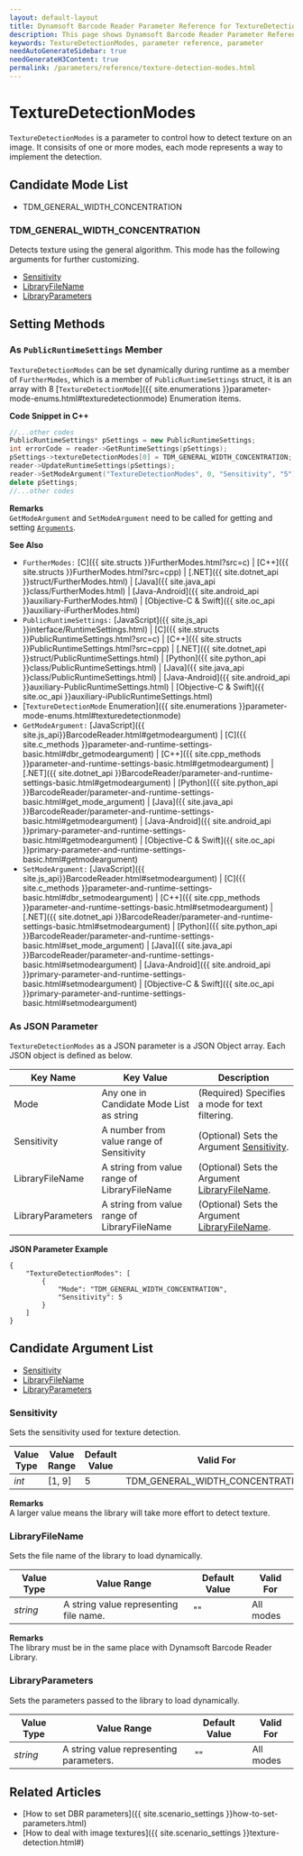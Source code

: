 ```yaml
---
layout: default-layout
title: Dynamsoft Barcode Reader Parameter Reference for TextureDetectionModes
description: This page shows Dynamsoft Barcode Reader Parameter Reference for TextureDetectionModes.
keywords: TextureDetectionModes, parameter reference, parameter
needAutoGenerateSidebar: true
needGenerateH3Content: true
permalink: /parameters/reference/texture-detection-modes.html
---
```



# TextureDetectionModes 

`TextureDetectionModes` is a parameter to control how to detect texture on an image. It consisits of one or more modes, each mode represents a way to implement the detection.


## Candidate Mode List
- TDM_GENERAL_WIDTH_CONCENTRATION


### TDM_GENERAL_WIDTH_CONCENTRATION
Detects texture using the general algorithm. This mode has the following arguments for further customizing.

- [Sensitivity](#sensitivity)
- [LibraryFileName](#libraryfilename)
- [LibraryParameters](#libraryparameters)


    
## Setting Methods

### As `PublicRuntimeSettings` Member
`TextureDetectionModes` can be set dynamically during runtime as a member of `FurtherModes`, which is a member of `PublicRuntimeSettings` struct, it is an array with 8 [`TextureDetectionMode`]({{ site.enumerations }}parameter-mode-enums.html#texturedetectionmode) Enumeration items.


**Code Snippet in C++**
```cpp
//...other codes
PublicRuntimeSettings* pSettings = new PublicRuntimeSettings;
int errorCode = reader->GetRuntimeSettings(pSettings);
pSettings->textureDetectionModes[0] = TDM_GENERAL_WIDTH_CONCENTRATION;
reader->UpdateRuntimeSettings(pSettings);
reader->SetModeArgument("TextureDetectionModes", 0, "Sensitivity", "5");
delete pSettings;
//...other codes
```


**Remarks**     
`GetModeArgument` and `SetModeArgument` need to be called for getting and setting [`Arguments`](#candidate-argument-list).


**See Also**      
- `FurtherModes:` [C]({{ site.structs }}FurtherModes.html?src=c) \| [C++]({{ site.structs }}FurtherModes.html?src=cpp) \| [.NET]({{ site.dotnet_api }}struct/FurtherModes.html) \| [Java]({{ site.java_api }}class/FurtherModes.html) \| [Java-Android]({{ site.android_api }}auxiliary-FurtherModes.html) \| [Objective-C & Swift]({{ site.oc_api }}auxiliary-iFurtherModes.html)
- `PublicRuntimeSettings:` [JavaScript]({{ site.js_api }}interface/RuntimeSettings.html) \| [C]({{ site.structs }}PublicRuntimeSettings.html?src=c) \| [C++]({{ site.structs }}PublicRuntimeSettings.html?src=cpp) \| [.NET]({{ site.dotnet_api }}struct/PublicRuntimeSettings.html) \| [Python]({{ site.python_api }}class/PublicRuntimeSettings.html) \| [Java]({{ site.java_api }}class/PublicRuntimeSettings.html) \| [Java-Android]({{ site.android_api }}auxiliary-PublicRuntimeSettings.html) \| [Objective-C & Swift]({{ site.oc_api }}auxiliary-iPublicRuntimeSettings.html)
- [`TextureDetectionMode` Enumeration]({{ site.enumerations }}parameter-mode-enums.html#texturedetectionmode)
- `GetModeArgument:` [JavaScript]({{ site.js_api}}BarcodeReader.html#getmodeargument) \| [C]({{ site.c_methods }}parameter-and-runtime-settings-basic.html#dbr_getmodeargument) \| [C++]({{ site.cpp_methods }}parameter-and-runtime-settings-basic.html#getmodeargument) \| [.NET]({{ site.dotnet_api }}BarcodeReader/parameter-and-runtime-settings-basic.html#getmodeargument) \| [Python]({{ site.python_api }}BarcodeReader/parameter-and-runtime-settings-basic.html#get_mode_argument) \| [Java]({{ site.java_api }}BarcodeReader/parameter-and-runtime-settings-basic.html#getmodeargument) \| [Java-Android]({{ site.android_api }}primary-parameter-and-runtime-settings-basic.html#getmodeargument) \| [Objective-C & Swift]({{ site.oc_api }}primary-parameter-and-runtime-settings-basic.html#getmodeargument)
- `SetModeArgument:` [JavaScript]({{ site.js_api}}BarcodeReader.html#setmodeargument) \| [C]({{ site.c_methods }}parameter-and-runtime-settings-basic.html#dbr_setmodeargument) \| [C++]({{ site.cpp_methods }}parameter-and-runtime-settings-basic.html#setmodeargument) \| [.NET]({{ site.dotnet_api }}BarcodeReader/parameter-and-runtime-settings-basic.html#setmodeargument) \| [Python]({{ site.python_api }}BarcodeReader/parameter-and-runtime-settings-basic.html#set_mode_argument) \| [Java]({{ site.java_api }}BarcodeReader/parameter-and-runtime-settings-basic.html#setmodeargument) \| [Java-Android]({{ site.android_api }}primary-parameter-and-runtime-settings-basic.html#setmodeargument) \| [Objective-C & Swift]({{ site.oc_api }}primary-parameter-and-runtime-settings-basic.html#setmodeargument)


### As JSON Parameter
`TextureDetectionModes` as a JSON parameter is a JSON Object array. Each JSON object is defined as below.   

| Key Name | Key Value | Description |
| -------- | --------- | ----------- |
| Mode | Any one in Candidate Mode List as string | (Required) Specifies a mode for text filtering.  |
| Sensitivity | A number from value range of Sensitivity | (Optional) Sets the Argument [Sensitivity](#sensitivity). |
| LibraryFileName | A string from value range of LibraryFileName | (Optional) Sets the Argument [LibraryFileName](#libraryfilename). |
| LibraryParameters | A string from value range of LibraryFileName | (Optional) Sets the Argument [LibraryFileName](#libraryfilename). |



**JSON Parameter Example**   
```
{
    "TextureDetectionModes": [
        {
            "Mode": "TDM_GENERAL_WIDTH_CONCENTRATION", 
            "Sensitivity": 5
        }
    ]
}
```


<!--
## Impacts on Performance
### Speed
Enabling texture detection may slow down the Speed when the image has clean background.

### Read Rate
For barcodes surrounded by a textured background, enabling texture detection may improve the Accuracy.

### Accuracy
For barcodes surrounded by a textured background, enabling texture detection may improve the Accuracy.

-->
## Candidate Argument List
- [Sensitivity](#sensitivity)
- [LibraryFileName](#libraryfilename)
- [LibraryParameters](#libraryparameters)
 

### Sensitivity 
Sets the sensitivity used for texture detection.

| Value Type | Value Range | Default Value | Valid For | 
| ---------- | ----------- | ------------- | --------- |
| *int* | [1, 9] | 5 | TDM_GENERAL_WIDTH_CONCENTRATION |         

**Remarks**         
 A larger value means the library will take more effort to detect texture.



### LibraryFileName 
Sets the file name of the library to load dynamically.

| Value Type | Value Range | Default Value | Valid For | 
| ---------- | ----------- | ------------- | --------- |
| *string* | A string value representing file name. | "" | All modes |         


**Remarks**         
  The library must be in the same place with Dynamsoft Barcode Reader Library.


### LibraryParameters 
Sets the parameters passed to the library to load dynamically.

| Value Type | Value Range | Default Value | Valid For | 
| ---------- | ----------- | ------------- | ----------- |
| *string* | A string value representing parameters. | "" | All modes |         


## Related Articles
- [How to set DBR parameters]({{ site.scenario_settings }}how-to-set-parameters.html)
- [How to deal with image textures]({{ site.scenario_settings }}texture-detection.html#)

